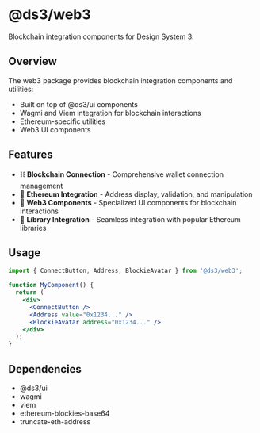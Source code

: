 # @ds3/web3

Blockchain integration components for Design System 3.

## Overview

The web3 package provides blockchain integration components and utilities:

- Built on top of @ds3/ui components
- Wagmi and Viem integration for blockchain interactions
- Ethereum-specific utilities
- Web3 UI components

## Features

- ⛓️ **Blockchain Connection** - Comprehensive wallet connection management
- 📝 **Ethereum Integration** - Address display, validation, and manipulation
- 🔌 **Web3 Components** - Specialized UI components for blockchain interactions
- 🧰 **Library Integration** - Seamless integration with popular Ethereum libraries

## Usage

```jsx
import { ConnectButton, Address, BlockieAvatar } from '@ds3/web3';

function MyComponent() {
  return (
    <div>
      <ConnectButton />
      <Address value="0x1234..." />
      <BlockieAvatar address="0x1234..." />
    </div>
  );
}
```

## Dependencies

- @ds3/ui
- wagmi
- viem
- ethereum-blockies-base64
- truncate-eth-address 